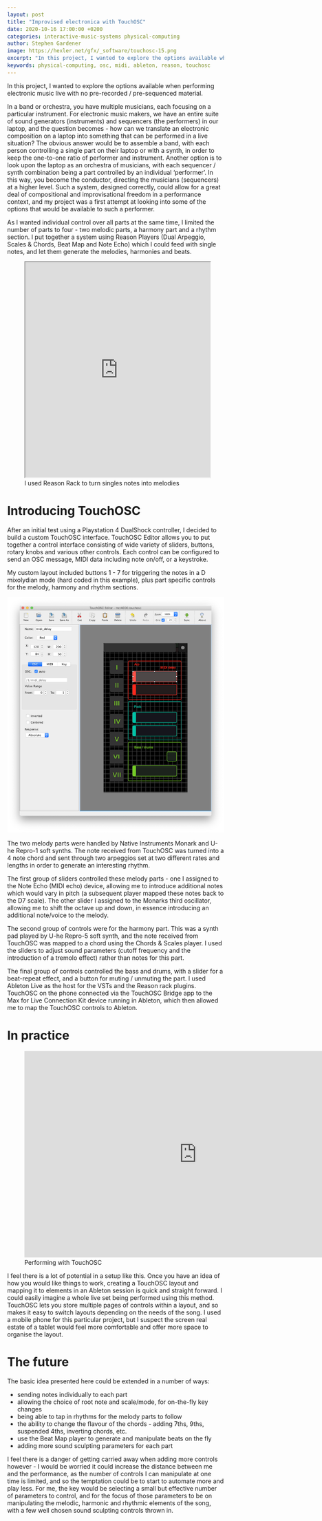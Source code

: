 ```yaml
---
layout: post
title: "Improvised electronica with TouchOSC"
date: 2020-10-16 17:00:00 +0200
categories: interactive-music-systems physical-computing
author: Stephen Gardener
image: https://hexler.net/gfx/_software/touchosc-15.png
excerpt: "In this project, I wanted to explore the options available when performing electronic music live with no pre-recorded / pre-sequenced material."
keywords: physical-computing, osc, midi, ableton, reason, touchosc
---
```


In this project, I wanted to explore the options available when performing electronic music live with no pre-recorded / pre-sequenced material.

In a band or orchestra, you have multiple musicians, each focusing on a particular instrument. For electronic music makers, we have an entire suite of sound generators (instruments) and sequencers (the performers) in our laptop, and the question becomes - how can we translate an electronic composition on a laptop into something that can be performed in a live situation? The obvious answer would be to assemble a band, with each person controlling a single part on their laptop or with a synth, in order to keep the one-to-one ratio of performer and instrument. Another option is to look upon the laptop as an orchestra of musicians, with each sequencer / synth combination being a part controlled by an individual ‘performer’. In this way, you become the conductor, directing the musicians (sequencers) at a higher level. Such a system, designed correctly, could allow for a great deal of compositional and improvisational freedom in a performance context, and my project was a first attempt at looking into some of the options that would be available to such a performer.

As I wanted individual control over all parts at the same time, I limited the number of parts to four - two melodic parts, a harmony part and a rhythm section. I put together a system using Reason Players (Dual Arpeggio, Scales & Chords, Beat Map and Note Echo) which I could feed with single notes, and let them generate the melodies, harmonies and beats. 

<figure style="float: none">
    <iframe src="https://drive.google.com/file/d/1_YgCD0Wx22rZaVOnwaqpeO4hCRWMwnI8/preview" width="430" height="500"></iframe>
    <figcaption>I used Reason Rack to turn singles notes into melodies</figcaption>
</figure>


# Introducing TouchOSC

After an initial test using a Playstation 4 DualShock controller, I decided to build a custom TouchOSC interface. TouchOSC Editor allows you to put together a control interface consisting of wide variety of sliders, buttons, rotary knobs and various other controls. Each control can be configured to send an OSC message, MIDI data including note on/off, or a keystroke.

My custom layout included buttons 1 - 7 for triggering the notes in a D mixolydian mode (hard coded in this example), plus part specific controls for the melody, harmony and rhythm sections.

![TouchOSC layout](/assets/image/2020_10_16_stephedg_touchosc.png)

The two melody parts were handled by Native Instruments Monark and U-he Repro-1 soft synths. The note received from TouchOSC was turned into a 4 note chord and sent through two arpeggios set at two different rates and lengths in order to generate an interesting rhythm. 

The first group of sliders controlled these melody parts - one I assigned to the Note Echo (MIDI echo) device, allowing me to introduce additional notes which would vary in pitch (a subsequent player mapped these notes back to the D7 scale). The other slider I assigned to the Monarks third oscillator, allowing me to shift the octave up and down, in essence introducing an additional note/voice to the melody. 

The second group of controls were for the harmony part. This was a synth pad played by U-he Repro-5 soft synth, and the note received from TouchOSC was mapped to a chord using the Chords & Scales player. I used the sliders to adjust sound parameters (cutoff frequency and the introduction of a tremolo effect) rather than notes for this part. 

The final group of controls controlled the bass and drums, with a slider for a beat-repeat effect, and a button for muting / unmuting the part.
I used Ableton Live as the host for the VSTs and the Reason rack plugins. TouchOSC on the phone connected via the TouchOSC Bridge app to the Max for Live Connection Kit device running in Ableton, which then allowed me to map the TouchOSC controls to Ableton.


# In practice


<figure style="float: none">
    <iframe width="800" height="480" src="https://www.youtube-nocookie.com/embed/VhKo2_FoRFs" frameborder="0" allowfullscreen></iframe>
    <figcaption>Performing with TouchOSC</figcaption>
</figure>


I feel there is a lot of potential in a setup like this. Once you have an idea of how you would like things to work, creating a TouchOSC layout and mapping it to elements in an Ableton session is quick and straight forward. I could easily imagine a whole live set being performed using this method. TouchOSC lets you store multiple pages of controls within a layout, and so makes it easy to switch layouts depending on the needs of the song. I used a mobile phone for this particular project, but I suspect the screen real estate of a tablet would feel more comfortable and offer more space to organise the layout.

# The future
The basic idea presented here could be extended in a number of ways:
- sending notes individually to each part
- allowing the choice of root note and scale/mode, for on-the-fly key changes
- being able to tap in rhythms for the melody parts to follow
- the ability to change the flavour of the chords - adding 7ths, 9ths, suspended 4ths, inverting chords, etc.
- use the Beat Map player to generate and manipulate beats on the fly
- adding more sound sculpting parameters for each part

I feel there is a danger of getting carried away when adding more controls however - I would be worried it could increase the distance between me and the performance, as the number of controls I can manipulate at one time is limited, and so the temptation could be to start to automate more and play less. For me, the key would be selecting a small but effective number of parameters to control, and for the focus of those parameters to be on manipulating the melodic, harmonic and rhythmic elements of the song, with a few well chosen sound sculpting controls thrown in.